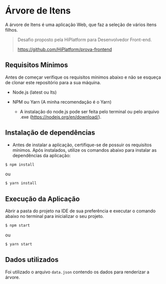 # Árvore de Itens

A árvore de Itens é uma aplicação Web, que faz a seleção de vários itens filhos.

> Desafio proposto pela HiPlatform para Desenvolvedor Front-end.
>
> https://github.com/HiPlatform/prova-frontend
## Requisitos Mínimos

Antes de começar verifique os requisitos mínimos abaixo e não se esqueça de clonar este repositório para a sua máquina.

* Node.js (latest ou lts)
* NPM ou Yarn (A minha recomendação é o Yarn)

  - A instalação do node.js pode ser feita pelo terminal ou pelo arquivo .exe
(https://nodejs.org/en/download/).

## Instalação de dependências

* Antes de instalar a aplicação, certifique-se de possuir os requisitos mínimos. Após instalados, utilize os comandos abaixo para instalar as dependências da aplicação:

```bash
$ npm install 
```
ou 

```bash
$ yarn install 
```

## Execução da Aplicação

Abrir a pasta do projeto na IDE de sua preferência e executar o comando abaixo no terminal para inicializar o seu projeto. 

```bash
$ npm start 
```
ou 

```bash
$ yarn start 
```

## Dados utilizados

Foi utilizado o arquivo `data.json` contendo os dados para renderizar a árvore.

